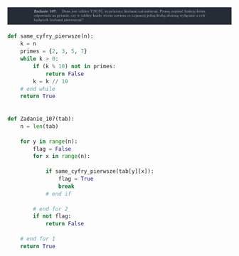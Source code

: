 <picture>
  <source srcset="../../srt/zbior_zadan/107.png" media="(prefers-color-scheme: light)">
  <source srcset="../../srt/zbior_zadan/black_107.png" media="(prefers-color-scheme: dark)">
  <img src="../../srt/zbior_zadan/black_107.png" alt="zadanie 107">
</picture>

```python
def same_cyfry_pierwsze(n):
    k = n
    primes = {2, 3, 5, 7}
    while k > 0:
        if (k % 10) not in primes:
            return False
        k = k // 10
    # end while
    return True


def Zadanie_107(tab):
    n = len(tab)

    for y in range(n):
        flag = False
        for x in range(n):

            if same_cyfry_pierwsze(tab[y][x]):
                flag = True
                break
            # end if

        # end for 2
        if not flag:
            return False

    # end for 1
    return True



```